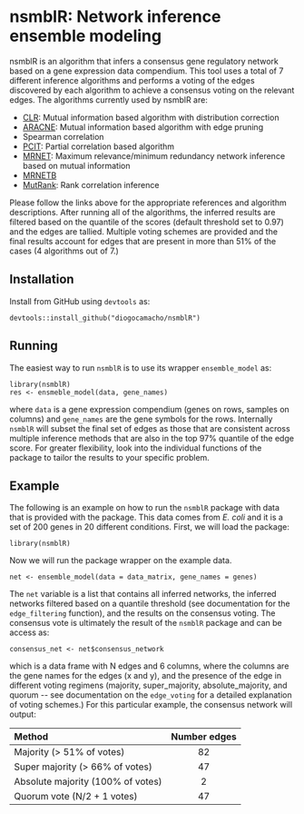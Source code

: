 # nsmblR: Network inference ensemble modeling

nsmblR is an algorithm that infers a consensus gene regulatory network based on a gene expression data compendium. This tool uses a total of 7 different inference algorithms and performs a voting of the edges discovered by each algorithm to achieve a consensus voting on the relevant edges. The algorithms currently used by nsmblR are:

  - [CLR](https://journals.plos.org/plosbiology/article?id=10.1371/journal.pbio.0050008): Mutual information based algorithm with distribution correction
  - [ARACNE](https://bmcbioinformatics.biomedcentral.com/articles/10.1186/1471-2105-7-S1-S7): Mutual information based algorithm with edge pruning
  - Spearman correlation
  - [PCIT](https://www.ncbi.nlm.nih.gov/pubmed/20007253): Partial correlation based algorithm
  - [MRNET](https://www.ncbi.nlm.nih.gov/pmc/articles/PMC3171353/): Maximum relevance/minimum redundancy network inference based on mutual information
  - [MRNETB](https://www.ncbi.nlm.nih.gov/pmc/articles/PMC3171353/)
  - [MutRank](https://www.ncbi.nlm.nih.gov/pubmed/19767600): Rank correlation inference

Please follow the links above for the appropriate references and algorithm descriptions. After running all of the algorithms, the inferred results are filtered based on the quantile of the scores (default threshold set to 0.97) and the edges are tallied. Multiple voting schemes are provided and the final results account for edges that are present in more than 51% of the cases (4 algorithms out of 7.)

## Installation

Install from GitHub using `devtools` as:

```
devtools::install_github("diogocamacho/nsmblR")
```

## Running
The easiest way to run `nsmblR` is to use its wrapper `ensemble_model` as:

```
library(nsmblR)
res <- ensmeble_model(data, gene_names)
```

where `data` is a gene expression compendium (genes on rows, samples on columns) and `gene_names` are the gene symbols for the rows. Internally `nsmblR` will subset the final set of edges as those that are consistent across multiple inference methods that are also in the top 97% quantile of the edge score. For greater flexibility, look into the individual functions of the package to tailor the results to your specific problem.

## Example

The following is an example on how to run the `nsmblR` package with data that is provided with the package. This data comes from _E. coli_ and it is a set of 200 genes in 20 different conditions. First, we will load the package:

```
library(nsmblR)
```

Now we will run the package wrapper on the example data.

```
net <- ensemble_model(data = data_matrix, gene_names = genes)
```

The `net` variable is a list that contains all inferred networks, the inferred networks filtered based on a quantile threshold (see documentation for the `edge_filtering` function), and the results on the consensus voting. The consensus vote is ultimately the result of the `nsmblR` package and can be access as:

```
consensus_net <- net$consensus_network
```

which is a data frame with N edges and 6 columns, where the columns are the gene names for the edges (x and y), and the presence of the edge in different voting regimens (majority, super_majority, absolute_majority, and quorum -- see documentation on the `edge_voting` for a detailed explanation of voting schemes.) For this particular example, the consensus network will output:

| Method                            | Number edges |
|:----------------------------------|:------------:|
| Majority (> 51% of votes)         | 82           |
| Super majority (> 66% of votes)   | 47           |
| Absolute majority (100% of votes) | 2            |
| Quorum vote (N/2 + 1 votes)       | 47           |
